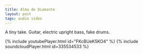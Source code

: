 ```yaml
---
title: Alma de Diamante
layout: post
tags: audio video
---
```


A tiny take. Guitar, electric upright bass, fake drums.

{% include youtubePlayer.html id="FKcBUeK5KO4" %}
{% include soundcloudPlayer.html id=335534533 %}
